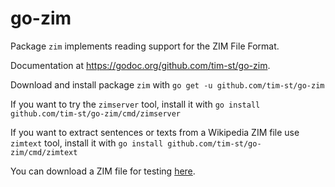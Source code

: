 # go-zim
Package `zim` implements reading support for the ZIM File Format.

Documentation at <https://godoc.org/github.com/tim-st/go-zim>.

Download and install package `zim` with `go get -u github.com/tim-st/go-zim`

If you want to try the `zimserver` tool, install it with `go install github.com/tim-st/go-zim/cmd/zimserver`

If you want to extract sentences or texts from a Wikipedia ZIM file use `zimtext` tool, install it with `go install github.com/tim-st/go-zim/cmd/zimtext`

You can download a ZIM file for testing [here](https://download.kiwix.org/zim/).